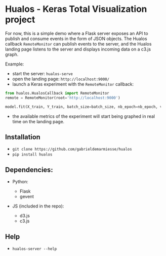 # Hualos - Keras Total Visualization project

For now, this is a simple demo where a Flask server exposes an API to publish and consume events in the form of JSON objects. The Hualos callback `RemoteMonitor` can publish events to the server, and the Hualos landing page listens to the server and displays incoming data on a c3.js graph.

Example:

- start the server: `hualos-serve`
- open the landing page: `http://localhost:9000/`
- launch a Keras experiment with the `RemoteMonitor` callback:

```python
from hualos.HualosCallback import RemoteMonitor
remote = RemoteMonitor(root='http://localhost:9000')

model.fit(X_train, Y_train, batch_size=batch_size, nb_epoch=nb_epoch, validation_data=(X_test, Y_test), callbacks=[remote])
```

- the available metrics of the experiment will start being graphed in real time on the landing page.


## Installation

* `git clone https://github.com/gabrieldemarmiesse/hualos`
* `pip install hualos`

## Dependencies:

- Python:
    - Flask
    - gevent

- JS (included in the repo):
    - d3.js
    - c3.js

## Help

* `hualos-server --help`
